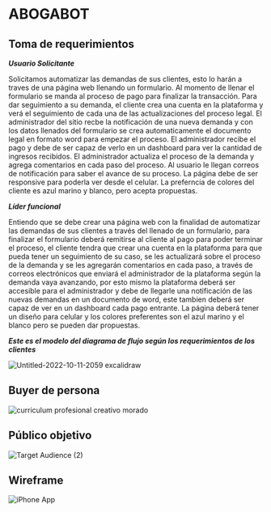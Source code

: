 # ABOGABOT
## Toma de requerimientos
***Usuario Solicitante***

Solicitamos automatizar las demandas de sus clientes, esto lo harán a traves de una página web llenando un formulario. Al momento de llenar el formulario se manda al proceso de pago para finalizar la transacción. Para dar seguimiento a su demanda, el cliente crea una cuenta en la plataforma y verá el seguimiento de cada una de las actualizaciones del proceso legal. El administrador del sitio recbe la notificación de una nueva demanda y con los datos llenados del formulario se crea automaticamente el documento legal en formato word para empezar el proceso. El administrador recibe el pago y debe de ser capaz de verlo en un dashboard para ver la cantidad de ingresos recibidos. El administrador actualiza el proceso de la demanda y agrega comentarios en cada paso del proceso. Al usuario le llegan correos de notificación para saber el avance de su proceso. La página debe de ser responsive para poderla ver desde el celular. La preferncia de colores del cliente es azul marino y blanco, pero acepta propuestas.

***Líder funcional***

Entiendo que se debe crear una página web con la finalidad de automatizar las demandas de sus clientes a través del llenado de un formulario, para finalizar el formulario deberá remitirse al cliente al pago para poder terminar el proceso, el cliente tendra que crear una cuenta en la plataforma para que pueda tener un seguimiento de su caso, se les actualizará sobre el proceso de la demanda y se les agregarán comentarios en cada paso, a través de correos electrónicos que enviará el administrador de la plataforma según la demanda vaya avanzando, por esto mismo la plataforma deberá ser accesible para el administrador y debe de llegarle una notificación de las nuevas demandas en un documento de word, este tambien deberá ser capaz de ver en un dashboard cada pago entrante.
La página deberá tener un diseño para celular y los colores preferentes son el azul marino y el blanco pero se pueden dar propuestas.

***Este es el modelo del diagrama de flujo según los requerimientos de los clientes***

![Untitled-2022-10-11-2059 excalidraw](https://user-images.githubusercontent.com/114790771/195246773-f970624d-25e6-41ac-8e9b-021b8f59ad2a.png)


## Buyer de persona

![curriculum profesional creativo morado](https://user-images.githubusercontent.com/114790771/195245869-6cb750a6-2b48-40f1-bd87-fe2bb2628718.png)

## Público objetivo

![Target Audience (2)](https://user-images.githubusercontent.com/114790771/195251278-dc79e165-98b0-4d00-b400-c856f5e3cb34.jpg)

## Wireframe

![iPhone App](https://user-images.githubusercontent.com/114790771/196582646-626a0a74-401e-458d-83b8-c81daac5a2c6.jpg)
